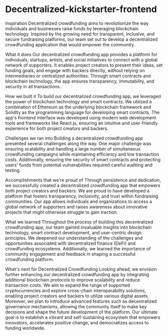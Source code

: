 # Decentralized-kickstarter-frontend

Inspiration Decentralized crowdfunding aims to revolutionize the way individuals and businesses raise funds by leveraging blockchain technology. Inspired by the growing need for transparent, inclusive, and secure fundraising platforms, our team set out to develop a decentralized crowdfunding application that would empower the community.

What it does Our decentralized crowdfunding app provides a platform for individuals, startups, artists, and social initiatives to connect with a global network of supporters. It enables project creators to present their ideas, set funding goals, and engage with backers directly, without relying on intermediaries or centralized authorities. Through smart contracts and blockchain technology, the app ensures transparency, immutability, and security in all transactions.

How we built it To build our decentralized crowdfunding app, we leveraged the power of blockchain technology and smart contracts. We utilized a combination of Ethereum as the underlying blockchain framework and Solidity as the programming language for developing smart contracts. The app's frontend interface was developed using modern web development tools and frameworks like React.js, ensuring an intuitive and user-friendly experience for both project creators and backers.

Challenges we ran into Building a decentralized crowdfunding app presented several challenges along the way. One major challenge was ensuring scalability and handling a large number of simultaneous crowdfunding campaigns while maintaining efficiency and low transaction costs. Additionally, ensuring the security of smart contracts and protecting users' funds from potential vulnerabilities required careful auditing and testing.

Accomplishments that we're proud of Through persistence and dedication, we successfully created a decentralized crowdfunding app that empowers both project creators and backers. We are proud to have developed a platform that fosters transparency, inclusivity, and trust within fundraising communities. Our app allows individuals and organizations to access a global network of supporters and raises awareness about innovative projects that might otherwise struggle to gain traction.

What we learned Throughout the process of building this decentralized crowdfunding app, our team gained invaluable insights into blockchain technology, smart contract development, and user-centric design principles. We deepened our understanding of the challenges and opportunities associated with decentralized finance (DeFi) and crowdfunding ecosystems. Additionally, we learned the importance of community engagement and feedback in shaping a successful crowdfunding platform.

What's next for Decentralized Crowdfunding Looking ahead, we envision further enhancing our decentralized crowdfunding app by integrating additional blockchain protocols to improve scalability and reduce transaction costs. We aim to expand the range of supported cryptocurrencies and explore cross-chain interoperability solutions, enabling project creators and backers to utilize various digital assets. Moreover, we plan to introduce advanced features such as decentralized governance mechanisms, allowing the community itself to make key decisions and shape the future development of the platform. Our ultimate goal is to establish a vibrant and self-sustaining ecosystem that empowers innovators, accelerates positive change, and democratizes access to funding worldwide.

